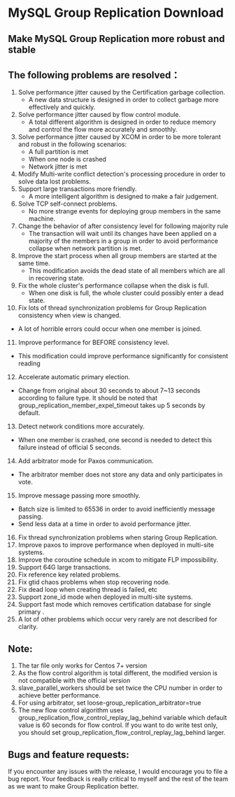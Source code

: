 # MySQL Group Replication Download
## Make MySQL Group Replication more robust and stable

## The following problems are resolved：
1. Solve performance jitter caused by the Certification garbage collection.
   * A new data structure is designed in order to collect garbage more effectively and quickly. 
2. Solve performance jitter caused by flow control module.
   * A total different algorithm is designed in order to reduce memory and control the flow more accurately and smoothly.
3. Solve performance jitter caused by XCOM in order to be more tolerant and robust in the following scenarios:
   * A full partition is met
   * When one node is crashed
   * Network jitter is met
4. Modify Multi-write conflict detection's processing procedure in order to solve data lost problems.
5. Support large transactions more friendly.
   * A more intelligent algorithm is designed to make a fair judgement.  
6. Solve TCP self-connect problems.
   * No more strange events for deploying group members in the same machine.
7. Change the behavior of after consistency level for following majority rule
   * The transaction will wait until its changes have been applied on a majority of the members in a group in order to avoid performance collapse when network partition is met.
8. Improve the start process when all group members are started at the same time.
   * This modification avoids the dead state of all members which are all in recovering state.
9. Fix the whole cluster's performance collapse when the disk is full.
   * When one disk is full, the whole cluster could possibly enter a dead state.
10. Fix lots of thread synchronization problems for Group Replication consistency when view is changed.
   * A lot of horrible errors could occur when one member is joined.
11. Improve performance for BEFORE consistency level.
   * This modification could improve performance significantly for consistent reading
12. Accelerate automatic primary election.
   * Change from original about 30 seconds to about 7~13 seconds according to failure type. It should be noted that group_replication_member_expel_timeout takes up 5 seconds by default.
13. Detect network conditions more accurately.
   * When one member is crashed,  one second is needed to detect this failure instead of official 5 seconds.
14. Add arbitrator mode for Paxos communication.
   * The arbitrator member does not store any data and only participates in vote.
15. Improve message passing more smoothly.
   * Batch size is limited to 65536 in order to avoid  inefficiently message passing.
   * Send less data at a time in order to avoid performance jitter.
16. Fix thread synchronization problems when staring Group Replication.
17. Improve paxos to improve performance when deployed in multi-site systems.
18. Improve the coroutine schedule in xcom to mitigate FLP impossibility.
19. Support 64G large transactions.
20. Fix reference key related problems.
21. Fix gtid chaos problems when stop recovering node.
22. Fix dead loop when creating thread is failed, etc
23. Support zone_id mode when deployed in multi-site systems.
24. Support fast mode which removes certification database for single primary .
25. A lot of other problems which occur very rarely are not described for clarity.

## Note:
1. The tar file only works for Centos 7+ version
2. As the flow control algorithm is total different, the modified version is not compatible with the official version
3. slave_parallel_workers should be set twice the CPU number in order to achieve better performance.
4. For using arbitrator, set loose-group_replication_arbitrator=true
5. The new flow control algorithm uses group_replication_flow_control_replay_lag_behind variable which default value is 60 seconds for flow control. If you want to do write test only, you should set group_replication_flow_control_replay_lag_behind larger.

## Bugs and feature requests:
If you encounter any issues with the release, I would encourage you to file a bug report.
Your feedback is really critical to myself and the rest of the team as we want to make Group Replication better.
